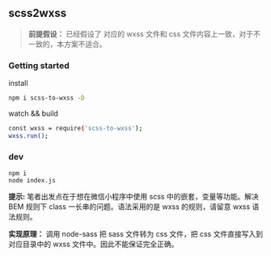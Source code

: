 ## scss2wxss

> **前提假设：** 已经假设了 对应的 wxss 文件和 css 文件内容上一致，对于不一致的，本方案不适合。

### Getting started

install

```sh
npm i scss-to-wxss -D
```

watch && build

```sh
const wxss = require('scss-to-wxss');
wxss.run();
```

### dev

```shell
npm i
node index.js
```

**提示:** 笔者出发点在于想在微信小程序中使用 scss 中的嵌套，变量等功能。解决 BEM 规则下 class 一长串的问题。语法采用的是 wxss 的规则，请留意 wxss 语法规则。

**实现原理：** 调用 node-sass 把 sass 文件转为 css 文件，把 css 文件直接写入到对应目录中的 wxss 文件中。因此不能保证完全正确。
